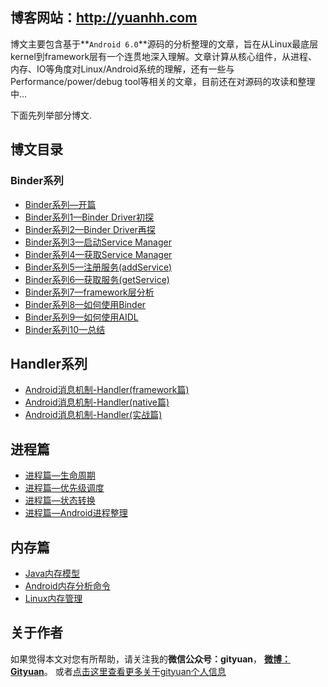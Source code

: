 ## 博客网站：<http://yuanhh.com>

博文主要包含基于**`Android 6.0`**源码的分析整理的文章，旨在从Linux最底层kernel到framework层有一个连贯地深入理解。文章计算从核心组件，从进程、内存、IO等角度对Linux/Android系统的理解，还有一些与Performance/power/debug tool等相关的文章，目前还在对源码的攻读和整理中...

下面先列举部分博文.

## 博文目录

### Binder系列

- [Binder系列—开篇](http://www.yuanhh.com/2015/10/31/binder-prepare/)
- [Binder系列1—Binder Driver初探](http://www.yuanhh.com/2015/11/01/binder-driver/)
- [Binder系列2—Binder Driver再探](http://www.yuanhh.com/2015/11/02/binder-driver-2/)
- [Binder系列3—启动Service Manager](http://www.yuanhh.com/2015/11/07/binder-start-sm/)
- [Binder系列4—获取Service Manager](http://www.yuanhh.com/2015/11/08/binder-get-sm/)
- [Binder系列5—注册服务(addService)](http://www.yuanhh.com/2015/11/14/binder-add-service/)
- [Binder系列6—获取服务(getService)](http://www.yuanhh.com/2015/11/15/binder-get-service/)
- [Binder系列7—framework层分析](http://www.yuanhh.com/2015/11/21/binder-framework/)
- [Binder系列8—如何使用Binder](http://www.yuanhh.com/2015/11/22/binder-use/)
- [Binder系列9—如何使用AIDL](http://www.yuanhh.com/2015/11/23/binder-aidl/)
- [Binder系列10—总结](http://www.yuanhh.com/2015/11/28/binder-summary/)

## Handler系列

- [Android消息机制-Handler(framework篇)](http://www.yuanhh.com/2015/12/26/handler-message-framework/)
- [Android消息机制-Handler(native篇)](http://www.yuanhh.com/2015/12/27/handler-message-native/)
- [Android消息机制-Handler(实战篇)](http://www.yuanhh.com/2016/01/01/handler-message-usage/)

## 进程篇

- [进程篇—生命周期](http://www.yuanhh.com/2015/10/01/process-lifecycle/)
- [进程篇—优先级调度](http://www.yuanhh.com/2015/10/01/process-priority/)
- [进程篇—状态转换](http://www.yuanhh.com/2015/12/12/android-process-manage/)
- [进程篇—Android进程整理](http://www.yuanhh.com/2015/12/19/android-process-category/)

## 内存篇

- [Java内存模型](http://www.yuanhh.com/2016/01/09/java-memory/)
- [Android内存分析命令](http://www.yuanhh.com/2016/01/02/memory-analysis-command/)
- [Linux内存管理](http://www.yuanhh.com/2015/10/30/kernel-memory/)

## 关于作者

如果觉得本文对您有所帮助，请关注我的**微信公众号：gityuan**， **[微博：Gityuan](http://weibo.com/gityuan)**。 或者[点击这里查看更多关于gityuan个人信息](http://www.yuanhh.com/about/)


